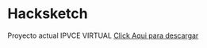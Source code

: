 # Hacksketch
Proyecto actual IPVCE VIRTUAL <a href="https://github.com/MrJayrus/Hacksketch/raw/3b59e50051b99fc8f1b87a516645419752131d98/ipvce.apk">Click Aqui para descargar</a>

